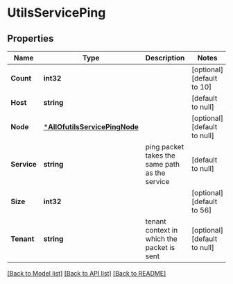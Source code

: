 # UtilsServicePing

## Properties
Name | Type | Description | Notes
------------ | ------------- | ------------- | -------------
**Count** | **int32** |  | [optional] [default to 10]
**Host** | **string** |  | [default to null]
**Node** | [***AllOfutilsServicePingNode**](AllOfutilsServicePingNode.md) |  | [optional] [default to null]
**Service** | **string** | ping packet takes the same path as the service | [default to null]
**Size** | **int32** |  | [optional] [default to 56]
**Tenant** | **string** | tenant context in which the packet is sent | [optional] [default to null]

[[Back to Model list]](../README.md#documentation-for-models) [[Back to API list]](../README.md#documentation-for-api-endpoints) [[Back to README]](../README.md)

